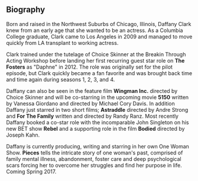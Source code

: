 ## Biography

Born and raised in the Northwest Suburbs of Chicago, Illinois, Daffany Clark knew from an early age that she wanted to be an actress. As a Columbia College graduate, Clark came to Los Angeles in 2009 and managed to move quickly from LA transplant to working actress.

Clark trained under the tutelage of Choice Skinner at the Breakin Through Acting Workshop before landing her first recurring guest star role on <strong>The Fosters</strong> as "Daphne" in 2012. The role was originally set for the pilot episode, but Clark quickly became a fan favorite and was brought back time and time again during seasons 1, 2, 3, and 4.

Daffany can also be seen in the feature film <strong>Wingman Inc.</strong> directed by Choice Skinner and will be co-starring in the upcoming movie <strong>5150</strong> written by Vanessa Giordano and directed by Michael Cory Davis. In addition Daffany just starred in two short films; <strong>Astraddle</strong> directed by Andre Strong and <strong>For The Family</strong> written and directed by Randy Ranz. Most recently Daffany booked a co-star role with the incomparable John Singleton on his new BET show <strong>Rebel</strong> and  a supporting role in the film <strong>Bodied</strong> directed by Joseph Kahn.

Daffany is currently producing, writing and starring in her own One Woman Show. <strong>Pieces</strong> tells the intricate story of one woman's past, comprised of family mental illness, abandonment, foster care and deep psychological scars forcing her to overcome her struggles and find her purpose in life. Coming Spring 2017.
